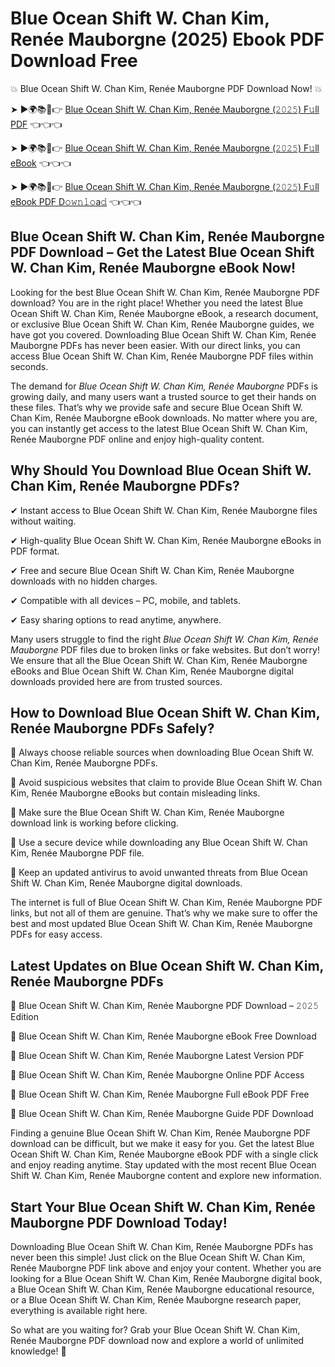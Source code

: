 # Blue Ocean Shift W. Chan Kim, Renée Mauborgne (2025) Ebook PDF Download Free

💥 Blue Ocean Shift W. Chan Kim, Renée Mauborgne PDF Download Now! 💥

➤ ►🌍📚📱👉 [Blue Ocean Shift W. Chan Kim, Renée Mauborgne (𝟸𝟶𝟸𝟻) F𝚞ll PDF](https://getpdf.xyz/blue-ocean-shift-w.-chan-kim-renée-mauborgne) 👈👈👈


➤ ►🌍📚📱👉 [Blue Ocean Shift W. Chan Kim, Renée Mauborgne (𝟸𝟶𝟸𝟻) F𝚞ll eBook](https://getpdf.xyz/blue-ocean-shift-w.-chan-kim-renée-mauborgne) 👈👈👈


➤ ►🌍📚📱👉 [Blue Ocean Shift W. Chan Kim, Renée Mauborgne (𝟸𝟶𝟸𝟻) F𝚞ll eBook PDF D𝚘𝚠𝚗𝚕𝚘a𝚍](https://getpdf.xyz/blue-ocean-shift-w.-chan-kim-renée-mauborgne) 👈👈👈


## Blue Ocean Shift W. Chan Kim, Renée Mauborgne PDF Download – Get the Latest Blue Ocean Shift W. Chan Kim, Renée Mauborgne eBook Now!

Looking for the best Blue Ocean Shift W. Chan Kim, Renée Mauborgne PDF download? You are in the right place! Whether you need the latest Blue Ocean Shift W. Chan Kim, Renée Mauborgne eBook, a research document, or exclusive Blue Ocean Shift W. Chan Kim, Renée Mauborgne guides, we have got you covered. Downloading Blue Ocean Shift W. Chan Kim, Renée Mauborgne PDFs has never been easier. With our direct links, you can access Blue Ocean Shift W. Chan Kim, Renée Mauborgne PDF files within seconds.

The demand for *Blue Ocean Shift W. Chan Kim, Renée Mauborgne* PDFs is growing daily, and many users want a trusted source to get their hands on these files. That’s why we provide safe and secure Blue Ocean Shift W. Chan Kim, Renée Mauborgne eBook downloads. No matter where you are, you can instantly get access to the latest Blue Ocean Shift W. Chan Kim, Renée Mauborgne PDF online and enjoy high-quality content.

## Why Should You Download Blue Ocean Shift W. Chan Kim, Renée Mauborgne PDFs?

✔ Instant access to Blue Ocean Shift W. Chan Kim, Renée Mauborgne files without waiting.

✔ High-quality Blue Ocean Shift W. Chan Kim, Renée Mauborgne eBooks in PDF format.

✔ Free and secure Blue Ocean Shift W. Chan Kim, Renée Mauborgne downloads with no hidden charges.

✔ Compatible with all devices – PC, mobile, and tablets.

✔ Easy sharing options to read anytime, anywhere.

Many users struggle to find the right *Blue Ocean Shift W. Chan Kim, Renée Mauborgne* PDF files due to broken links or fake websites. But don’t worry! We ensure that all the Blue Ocean Shift W. Chan Kim, Renée Mauborgne eBooks and Blue Ocean Shift W. Chan Kim, Renée Mauborgne digital downloads provided here are from trusted sources.

## How to Download Blue Ocean Shift W. Chan Kim, Renée Mauborgne PDFs Safely?

📌 Always choose reliable sources when downloading Blue Ocean Shift W. Chan Kim, Renée Mauborgne PDFs.

📌 Avoid suspicious websites that claim to provide Blue Ocean Shift W. Chan Kim, Renée Mauborgne eBooks but contain misleading links.

📌 Make sure the Blue Ocean Shift W. Chan Kim, Renée Mauborgne download link is working before clicking.

📌 Use a secure device while downloading any Blue Ocean Shift W. Chan Kim, Renée Mauborgne PDF file.

📌 Keep an updated antivirus to avoid unwanted threats from Blue Ocean Shift W. Chan Kim, Renée Mauborgne digital downloads.

The internet is full of Blue Ocean Shift W. Chan Kim, Renée Mauborgne PDF links, but not all of them are genuine. That’s why we make sure to offer the best and most updated Blue Ocean Shift W. Chan Kim, Renée Mauborgne PDFs for easy access.

## Latest Updates on Blue Ocean Shift W. Chan Kim, Renée Mauborgne PDFs

🔹 Blue Ocean Shift W. Chan Kim, Renée Mauborgne PDF Download – 𝟸𝟶𝟸𝟻 Edition

🔹 Blue Ocean Shift W. Chan Kim, Renée Mauborgne eBook Free Download

🔹 Blue Ocean Shift W. Chan Kim, Renée Mauborgne Latest Version PDF

🔹 Blue Ocean Shift W. Chan Kim, Renée Mauborgne Online PDF Access

🔹 Blue Ocean Shift W. Chan Kim, Renée Mauborgne Full eBook PDF Free

🔹 Blue Ocean Shift W. Chan Kim, Renée Mauborgne Guide PDF Download

Finding a genuine Blue Ocean Shift W. Chan Kim, Renée Mauborgne PDF download can be difficult, but we make it easy for you. Get the latest Blue Ocean Shift W. Chan Kim, Renée Mauborgne eBook PDF with a single click and enjoy reading anytime. Stay updated with the most recent Blue Ocean Shift W. Chan Kim, Renée Mauborgne content and explore new information.

## Start Your Blue Ocean Shift W. Chan Kim, Renée Mauborgne PDF Download Today!

Downloading Blue Ocean Shift W. Chan Kim, Renée Mauborgne PDFs has never been this simple! Just click on the Blue Ocean Shift W. Chan Kim, Renée Mauborgne PDF link above and enjoy your content. Whether you are looking for a Blue Ocean Shift W. Chan Kim, Renée Mauborgne digital book, a Blue Ocean Shift W. Chan Kim, Renée Mauborgne educational resource, or a Blue Ocean Shift W. Chan Kim, Renée Mauborgne research paper, everything is available right here.

So what are you waiting for? Grab your Blue Ocean Shift W. Chan Kim, Renée Mauborgne PDF download now and explore a world of unlimited knowledge! 🚀